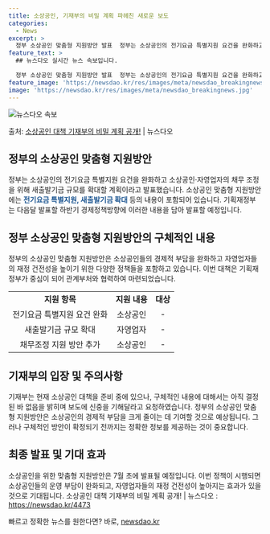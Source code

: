 ```yaml
---
title: 소상공인, 기재부의 비밀 계획 파헤친 새로운 보도
categories:
  - News
excerpt: >
  정부 소상공인 맞춤형 지원방안 발표  정부는 소상공인의 전기요금 특별지원 요건을 완화하고 소상공인·자영업자의…
feature_text: >
  ## 뉴스다오 실시간 뉴스 속보입니다.

  정부 소상공인 맞춤형 지원방안 발표  정부는 소상공인의 전기요금 특별지원 요건을 완화하고 소상공인·자영업자의…
feature_image: 'https://newsdao.kr/res/images/meta/newsdao_breakingnews.jpg'
image: 'https://newsdao.kr/res/images/meta/newsdao_breakingnews.jpg'
---
```


![뉴스다오 속보](https://newsdao.kr/res/images/meta/newsdao_breakingnews.jpg)

<p>출처: <a href="https://newsdao.kr/4473" rel="dofollow">소상공인 대책 기재부의 비밀 계획 공개!</a> | 뉴스다오</p>

<h2 data-ke-size="size26">정부의 소상공인 맞춤형 지원방안</h2>
<p data-ke-size="size16">정부는 소상공인의 전기요금 특별지원 요건을 완화하고 소상공인·자영업자의 채무 조정을 위해 새출발기금 규모를 확대할 계획이라고 발표했습니다. 소상공인 맞춤형 지원방안에는 <b><span style="color: #1a5490;">전기요금 특별지원, 새출발기금 확대</span></b> 등의 내용이 포함되어 있습니다. 기획재정부는 다음달 발표할 하반기 경제정책방향에 이러한 내용을 담아 발표할 예정입니다.</p>

<h2 data-ke-size="size26">정부 소상공인 맞춤형 지원방안의 구체적인 내용</h2>
<p data-ke-size="size16">정부의 소상공인 맞춤형 지원방안은 소상공인들의 경제적 부담을 완화하고 자영업자들의 재정 건전성을 높이기 위한 다양한 정책들을 포함하고 있습니다. 이번 대책은 기획재정부가 중심이 되어 관계부처와 협력하여 마련되었습니다.</p>

<table>
	<tr>
		<td style="text-align: center; height: 17px;"><b>지원 항목</b></td>
		<td style="text-align: center; height: 17px;"><b>지원 내용</b></td>
		<td style="text-align: center; height: 17px;"><b>대상</b></td>
	</tr>
	<tr>
		<td style="text-align: center; height: 17px;">전기요금 특별지원 요건 완화</td>
		<td style="text-align: center; height: 17px;">소상공인</td>
		<td style="text-align: center; height: 17px;">-</td>
	</tr>
	<tr>
		<td style="text-align: center; height: 17px;">새출발기금 규모 확대</td>
		<td style="text-align: center; height: 17px;">자영업자</td>
		<td style="text-align: center; height: 17px;">-</td>
	</tr>
	<tr>
		<td style="text-align: center; height: 17px;">채무조정 지원 방안 추가</td>
		<td style="text-align: center; height: 17px;">소상공인</td>
		<td style="text-align: center; height: 17px;">-</td>
	</tr>
</table>

<h2 data-ke-size="size26">기재부의 입장 및 주의사항</h2>
<p data-ke-size="size16">기재부는 현재 소상공인 대책을 준비 중에 있으나, 구체적인 내용에 대해서는 아직 결정된 바 없음을 밝히며 보도에 신중을 기해달라고 요청하였습니다. 정부의 소상공인 맞춤형 지원방안은 소상공인의 경제적 부담을 크게 줄이는 데 기여할 것으로 예상됩니다. 그러나 구체적인 방안이 확정되기 전까지는 정확한 정보를 제공하는 것이 중요합니다.</p>

<h2 data-ke-size="size26">최종 발표 및 기대 효과</h2>
<p data-ke-size="size16">소상공인을 위한 맞춤형 지원방안은 7월 초에 발표될 예정입니다. 이번 정책이 시행되면 소상공인들의 운영 부담이 완화되고, 자영업자들의 재정 건전성이 높아지는 효과가 있을 것으로 기대됩니다. 소상공인 대책 기재부의 비밀 계획 공개! | 뉴스다오 : <a href="https://newsdao.kr/4473">https://newsdao.kr/4473</a></p>
 

빠르고 정확한 뉴스를 원한다면? 바로, <a href="https://newsdao.kr" rel="dofollow">newsdao.kr</a>


